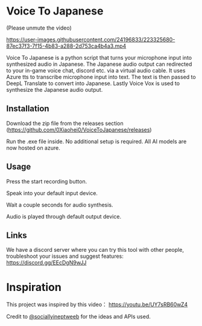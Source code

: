# Voice To Japanese
(Please unmute the video)


https://user-images.githubusercontent.com/24196833/223325680-87ec37f3-7f15-4b83-a288-2d753ca4b4a3.mp4

Voice To Japanese is a python script that turns your microphone input into synthesized audio in Japanese. The Japanese audio output can redirected to your in-game voice chat, discord etc. via a virtual audio cable. It uses Azure tts to transcribe microphone input into text. The text is then passed to DeepL Translate to convert into Japanese. Lastly Voice Vox is used to synthesize the Japanese audio output. 

## Installation
Download the zip file from the releases section (https://github.com/0Xiaohei0/VoiceToJapanese/releases) 

Run the .exe file inside. No additional setup is required. All AI models are now hosted on azure.

## Usage
Press the start recording button.

Speak into your default input device.

Wait a couple seconds for audio synthesis.

Audio is played through default output device.

## Links
We have a discord server where you can try this tool with other people, troubleshoot your issues and suggest features:
https://discord.gg/EEcDgN9wJJ
# Inspiration

This project was inspired by this video：
https://youtu.be/UY7sRB60wZ4

Credit to
[@sociallyineptweeb](https://www.youtube.com/@sociallyineptweeb)
for the ideas and APIs used.
